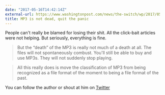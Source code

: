 ```yaml
---
date: "2017-05-16T14:42:14Z"
external-url: https://www.washingtonpost.com/news/the-switch/wp/2017/05/15/your-mp3s-are-going-to-be-just-fine/?utm_term=.d3350f13606c
title: MP3 is not dead, quit the panic
---
```


People can't really be blamed for losing their shit. All the click-bait articles were not helping. But seriously, everything is fine.

> But the “death” of the MP3 is really not much of a death at all. The files will not spontaneously combust. You'll still be able to buy and use MP3s. They will not suddenly stop playing.

> All this really does is move the classification of MP3 from being recognized as a file format of the moment to being a file format of the past.

You can follow the author or shout at him on [Twitter](https://twitter.com/abijango)
